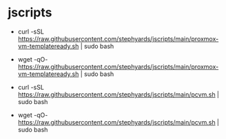 # jscripts


- curl -sSL https://raw.githubusercontent.com/stephyards/jscripts/main/proxmox-vm-templateready.sh | sudo bash
- wget -qO- https://raw.githubusercontent.com/stephyards/jscripts/main/proxmox-vm-templateready.sh | sudo bash

- curl -sSL https://raw.githubusercontent.com/stephyards/jscripts/main/pcvm.sh | sudo bash
- wget -qO- https://raw.githubusercontent.com/stephyards/jscripts/main/pcvm.sh | sudo bash

